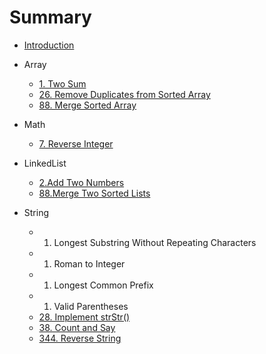 # Summary

* [Introduction](README.md)

* Array

  * [1. Two Sum](/problems/1.two-sum.md)
  * [26. Remove Duplicates from Sorted Array](/problems/26.remove-duplicates-from-sorted-array.md)
  * [88. Merge Sorted Array](/problems/88.merge-sorted-array.md)

* Math

  * [7. Reverse Integer](/problems/7.reverse-integer.md)

* LinkedList

  * [2.Add Two Numbers](/problems/2.add-two-numbers.md)
  * [88.Merge Two Sorted Lists](/problems/88.merge-sorted-array.md)

* String

  * 1. Longest Substring Without Repeating Characters
  * 1. Roman to Integer
  * 1. Longest Common Prefix
  * 1. Valid Parentheses
  * [28. Implement strStr\(\)](/problems/28.implement-strstr.md)
  * [38. Count and Say](/problems/38.count-and-say.md)
  * [344. Reverse String](/problems/344.reverse-string.md)



